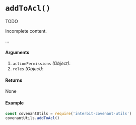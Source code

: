# `addToAcl()`

<div class="tips danger">
  <p><span></span>TODO</p>
  <p>Incomplete content.</p>
</div>

...

#### Arguments

1. `actionPermissions` *(Object)*:
1. `roles` *(Object)*:


#### Returns

None


#### Example

```js
const covenantUtils = require('interbit-covenant-utils')
covenantUtils.addToAcl()
```
